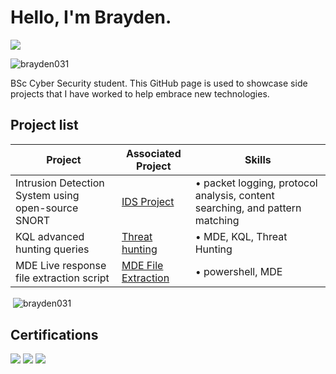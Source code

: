 # Hello, I'm Brayden.
<a href="www.linkedin.com/in/braydenbirch"><img src="https://img.shields.io/badge/-LinkedIn-0072b1?&style=for-the-badge&logo=linkedin&logoColor=white" /></a>
<p align="left"> <img src="https://komarev.com/ghpvc/?username=brayden031&label=Profile%20views&color=0e75b6&style=flat" alt="brayden031" /> </p>

BSc Cyber Security student. This GitHub page is used to showcase side projects that I have worked to help embrace new technologies.

## Project list

| Project                                                      | Associated Project                             | Skills
|-------------------------------------------------------------|------------------------------------------------|------|
| Intrusion Detection System using open-source SNORT          | <a href="https://github.com/brayden031/SNORT-IDS-Project">IDS Project</a>| •	packet logging, protocol analysis, content searching, and pattern matching
| KQL advanced hunting queries | <a href="https://github.com/brayden031/Threat_Hunting_Queries">Threat hunting</a>| • MDE, KQL, Threat Hunting
| MDE Live response file extraction script | <a href="https://github.com/brayden031/MDE_Extraction_Script">MDE File Extraction</a>| • powershell, MDE

<p>&nbsp;<img align="center" src="https://github-readme-stats.vercel.app/api/top-langs?username=brayden031&show_icons=true&locale=en&layout=compact" alt="brayden031" /></p>

## Certifications
<div>
<img src="https://img.shields.io/badge/-CySA+-006400?&style=for-the-badge&logoColor=white" />
<img src="https://img.shields.io/badge/-SC--900-006400?&style=for-the-badge&logoColor=white" />
<img src="https://img.shields.io/badge/-AWS--Cloud--Practitioner-006400?&style=for-the-badge&logoColor=white" />
</div>
